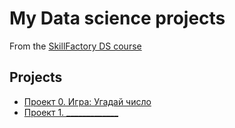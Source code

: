 # My Data science projects
From the [SkillFactory DS course](https://skillfactory.ru/data-scientist)

## Projects

* [Проект 0. Игра: Угадай число](https://github.com/LarinDen/sf_ds/tree/main/Project_0)
* [Проект 1. _____________](______)